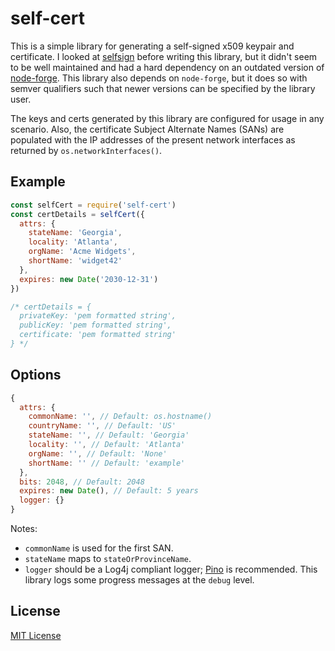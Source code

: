 # self-cert

This is a simple library for generating a self-signed x509 keypair and certificate.
I looked at [selfsign](https://npm.im/selfsign) before writing this
library, but it didn't seem to be well maintained and had a hard dependency
on an outdated version of [node-forge](https://npm.im/node-forge). This library
also depends on `node-forge`, but it does so with semver qualifiers such that
newer versions can be specified by the library user.

The keys and certs generated by this library are configured for usage in any
scenario. Also, the certificate Subject Alternate Names (SANs) are populated
with the IP addresses of the present network interfaces as returned by
`os.networkInterfaces()`.

## Example

```js
const selfCert = require('self-cert')
const certDetails = selfCert({
  attrs: {
    stateName: 'Georgia',
    locality: 'Atlanta',
    orgName: 'Acme Widgets',
    shortName: 'widget42'
  },
  expires: new Date('2030-12-31')
})

/* certDetails = {
  privateKey: 'pem formatted string',
  publicKey: 'pem formatted string',
  certificate: 'pem formatted string'
} */
```

## Options

```js
{
  attrs: {
    commonName: '', // Default: os.hostname()
    countryName: '', // Default: 'US'
    stateName: '', // Default: 'Georgia'
    locality: '', // Default: 'Atlanta'
    orgName: '', // Default: 'None'
    shortName: '' // Default: 'example'
  },
  bits: 2048, // Default: 2048
  expires: new Date(), // Default: 5 years
  logger: {}
}
```

Notes:

+ `commonName` is used for the first SAN.
+ `stateName` maps to `stateOrProvinceName`.
+ `logger` should be a Log4j compliant logger; [Pino](http://getpino.io/) is
recommended. This library logs some progress messages at the `debug` level.

## License

[MIT License](http://jsumners.mit-license.org/)
